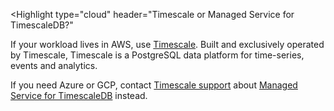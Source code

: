 <Highlight
  type="cloud"
  header="Timescale or Managed Service for TimescaleDB?"
>
If your workload lives in AWS, use [Timescale](/getting-started/latest/). Built
and exclusively operated by Timescale, Timescale is a PostgreSQL data platform
for time-series, events and analytics.

If you need Azure or GCP, contact
[Timescale support](https://www.timescale.com/support/) about
[Managed Service for TimescaleDB](/mst/latest/) instead.
</Highlight>
